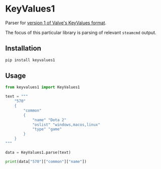 # KeyValues1

Parser for [version 1 of Valve's KeyValues format](https://developer.valvesoftware.com/wiki/KeyValues).

The focus of this particular library is parsing of relevant `steamcmd` output.

## Installation

```bash
pip install keyvalues1
```

## Usage

```python
from keyvalues1 import KeyValues1

text = """
    "570"
    {
        "common"
        {
            "name" "Dota 2"
            "oslist" "windows,macos,linux"
            "type" "game"
        }
    }
"""

data = KeyValues1.parse(text)

print(data["570"]["common"]["name"])
```
